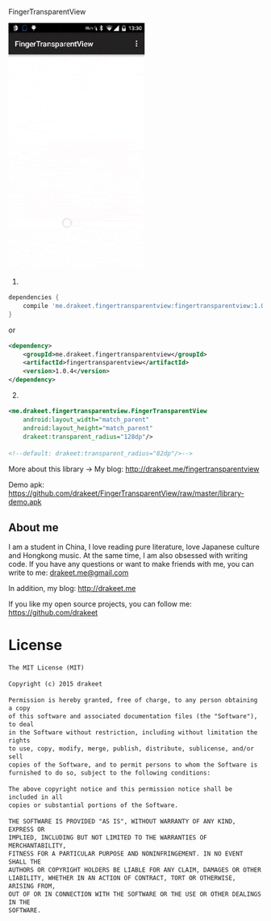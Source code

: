FingerTransparentView

<img src="/art/s1.gif" alt="screenshot" title="screenshot" width="270" height="486" />

1.

```groovy
dependencies {
    compile 'me.drakeet.fingertransparentview:fingertransparentview:1.0.4'
}
```

or

```xml
<dependency>
    <groupId>me.drakeet.fingertransparentview</groupId>
    <artifactId>fingertransparentview</artifactId>
    <version>1.0.4</version>
</dependency>
```

2.

```xml
<me.drakeet.fingertransparentview.FingerTransparentView
    android:layout_width="match_parent"
    android:layout_height="match_parent"
    drakeet:transparent_radius="128dp"/>

<!--default: drakeet:transparent_radius="82dp"/>-->

```

More about this library -> My blog: http://drakeet.me/fingertransparentview

Demo apk: https://github.com/drakeet/FingerTransparentView/raw/master/library-demo.apk

## About me

I am a student in China, I love reading pure literature, love Japanese culture and Hongkong music. At the same time, I am also obsessed with writing code. If you have any questions or want to make friends with me, you can write to me: drakeet.me@gmail.com

In addition, my blog: http://drakeet.me

If you like my open source projects, you can follow me: https://github.com/drakeet

License
============

    The MIT License (MIT)

    Copyright (c) 2015 drakeet

    Permission is hereby granted, free of charge, to any person obtaining a copy
    of this software and associated documentation files (the "Software"), to deal
    in the Software without restriction, including without limitation the rights
    to use, copy, modify, merge, publish, distribute, sublicense, and/or sell
    copies of the Software, and to permit persons to whom the Software is
    furnished to do so, subject to the following conditions:

    The above copyright notice and this permission notice shall be included in all
    copies or substantial portions of the Software.

    THE SOFTWARE IS PROVIDED "AS IS", WITHOUT WARRANTY OF ANY KIND, EXPRESS OR
    IMPLIED, INCLUDING BUT NOT LIMITED TO THE WARRANTIES OF MERCHANTABILITY,
    FITNESS FOR A PARTICULAR PURPOSE AND NONINFRINGEMENT. IN NO EVENT SHALL THE
    AUTHORS OR COPYRIGHT HOLDERS BE LIABLE FOR ANY CLAIM, DAMAGES OR OTHER
    LIABILITY, WHETHER IN AN ACTION OF CONTRACT, TORT OR OTHERWISE, ARISING FROM,
    OUT OF OR IN CONNECTION WITH THE SOFTWARE OR THE USE OR OTHER DEALINGS IN THE
    SOFTWARE.
